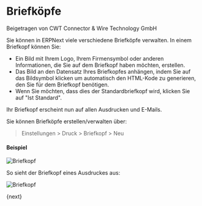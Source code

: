 # Briefköpfe
<span class="text-muted contributed-by">Beigetragen von CWT Connector & Wire Technology GmbH</span>

Sie können in ERPNext viele verschiedene Briefköpfe verwalten. In einem Briefkopf können Sie:

* Ein Bild mit Ihrem Logo, Ihrem Firmensymbol oder anderen Informationen, die Sie auf dem Briefkopf haben möchten, erstellen.
* Das Bild an den Datensatz Ihres Briefkopfes anhängen, indem Sie auf das Bildsymbol klicken um automatisch den HTML-Kode zu generieren, den Sie für dem Briefkopf benötigen.
* Wenn Sie möchten, dass dies der Standardbriefkopf wird, klicken Sie auf "Ist Standard".

Ihr Briefkopf erscheint nun auf allen Ausdrucken und E-Mails.

Sie können Briefköpfe erstellen/verwalten über:

> Einstellungen > Druck > Briefkopf > Neu

#### Beispiel

<img class="screenshot" alt="Briefkopf" src="/docs/assets/img/setup/print/letter-head.png">

So sieht der Briefkopf eines Ausdruckes aus:

<img class="screenshot" alt="Briefkopf" src="/docs/assets/img/setup/print/letter-head-1.png">

{next}
